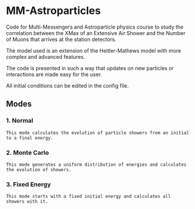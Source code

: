 # MM-Astroparticles

Code for Multi-Messengers and Astroparticle physics course to study the correlation between the XMax of an Extensive Air Shower and the Number of Muons that arrives at the station detectors.

The model used is an extension of the Heitler-Mathews model with more complex and advanced features.

The code is presented in such a way that updates on new particles or interactions are made easy for the user.

All initial conditions can be edited in the config file.

## Modes 

### 1. Normal  
    This mode calculates the evolution of particle showers from an initial to a final energy.

### 2. Monte Carlo
    This mode generates a uniform distribution of energies and calculates the evolution of showers.

### 3. Fixed Energy
    This mode starts with a fixed initial energy and calculates all showers with it. 